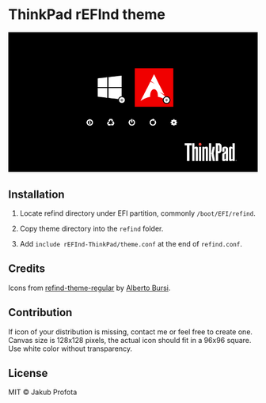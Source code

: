 ﻿# ThinkPad rEFInd theme

![Screenshot](overview.png?raw=true)


## Installation

1. Locate refind directory under EFI partition, commonly `/boot/EFI/refind`.

2. Copy theme directory into the `refind` folder.

3. Add `include rEFInd-ThinkPad/theme.conf` at the end of `refind.conf`.


## Credits

Icons from [refind-theme-regular](https://github.com/bobafetthotmail/refind-theme-regular) by [Alberto Bursi](https://github.com/bobafetthotmail).


## Contribution

If icon of your distribution is missing, contact me or feel free to create one. Canvas size is 128x128 pixels, the actual icon should fit in a 96x96 square. Use white color without transparency.


## License

MIT © Jakub Profota
